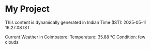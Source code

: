 # My Project

This content is dynamically generated in Indian Time (IST): 2025-05-11 16:27:08 IST


Current Weather in Coimbatore:
Temperature: 35.88 °C
Condition: few clouds

